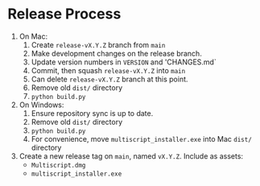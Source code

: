 # Release Process

  1. On Mac:
     1. Create `release-vX.Y.Z` branch from `main`
     1. Make development changes on the release branch.
     1. Update version numbers in `VERSION` and 'CHANGES.md`
     1. Commit, then squash `release-vX.Y.Z` into `main`
     1. Can delete `release-vX.Y.Z` branch at this point.
     1. Remove old `dist/` directory
     1. `python build.py`
  1. On Windows:
     1. Ensure repository sync is up to date.
     1. Remove old `dist/` directory
     1. `python build.py`
     1. For convenience, move `multiscript_installer.exe` into Mac `dist/` directory
  1. Create a new release tag on `main`, named `vX.Y.Z`. Include as assets:
     - `Multiscript.dmg`
     - `multiscript_installer.exe`
